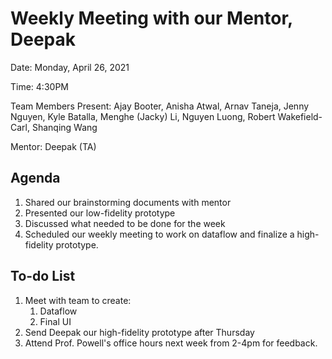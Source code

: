 # Weekly Meeting with our Mentor, Deepak

Date: Monday, April 26, 2021

Time: 4:30PM

Team Members Present: Ajay Booter, Anisha Atwal, Arnav Taneja, Jenny Nguyen, Kyle Batalla, Menghe (Jacky) Li, Nguyen Luong, Robert Wakefield-Carl, Shanqing Wang

Mentor: Deepak (TA)

## Agenda
1. Shared our brainstorming documents with mentor
2. Presented our low-fidelity prototype
3. Discussed what needed to be done for the week
4. Scheduled our weekly meeting to work on dataflow and finalize a high-fidelity prototype.

## To-do List
1. Meet with team to create:
   1. Dataflow
   2. Final UI
2. Send Deepak our high-fidelity prototype after Thursday
3. Attend Prof. Powell's office hours next week from 2-4pm for feedback.